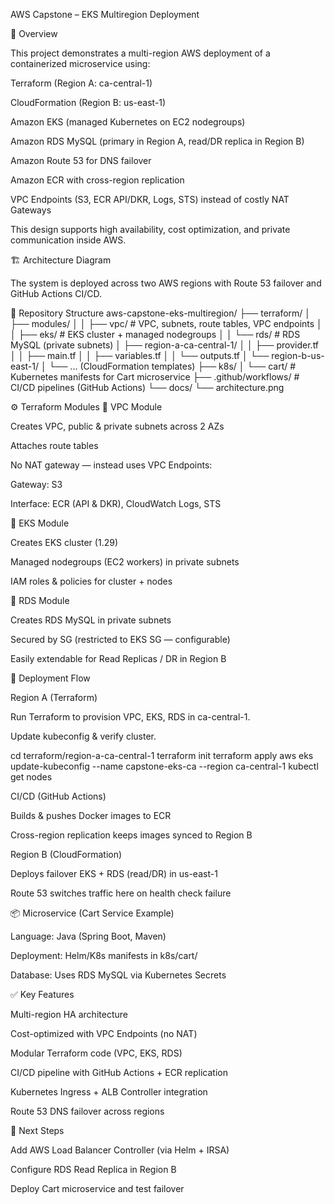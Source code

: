 AWS Capstone – EKS Multiregion Deployment 

📌 Overview

This project demonstrates a multi-region AWS deployment of a containerized microservice using:

Terraform (Region A: ca-central-1)

CloudFormation (Region B: us-east-1)

Amazon EKS (managed Kubernetes on EC2 nodegroups)

Amazon RDS MySQL (primary in Region A, read/DR replica in Region B)

Amazon Route 53 for DNS failover

Amazon ECR with cross-region replication

VPC Endpoints (S3, ECR API/DKR, Logs, STS) instead of costly NAT Gateways

This design supports high availability, cost optimization, and private communication inside AWS.

🏗️ Architecture Diagram

The system is deployed across two AWS regions with Route 53 failover and GitHub Actions CI/CD.

📂 Repository Structure
aws-capstone-eks-multiregion/
├── terraform/
│   ├── modules/
│   │   ├── vpc/        # VPC, subnets, route tables, VPC endpoints
│   │   ├── eks/        # EKS cluster + managed nodegroups
│   │   └── rds/        # RDS MySQL (private subnets)
│   ├── region-a-ca-central-1/
│   │   ├── provider.tf
│   │   ├── main.tf
│   │   ├── variables.tf
│   │   └── outputs.tf
│   └── region-b-us-east-1/
│       └── ... (CloudFormation templates)
├── k8s/
│   └── cart/           # Kubernetes manifests for Cart microservice
├── .github/workflows/  # CI/CD pipelines (GitHub Actions)
└── docs/
    └── architecture.png

⚙️ Terraform Modules
🔹 VPC Module

Creates VPC, public & private subnets across 2 AZs

Attaches route tables

No NAT gateway — instead uses VPC Endpoints:

Gateway: S3

Interface: ECR (API & DKR), CloudWatch Logs, STS

🔹 EKS Module

Creates EKS cluster (1.29)

Managed nodegroups (EC2 workers) in private subnets

IAM roles & policies for cluster + nodes

🔹 RDS Module

Creates RDS MySQL in private subnets

Secured by SG (restricted to EKS SG — configurable)

Easily extendable for Read Replicas / DR in Region B

🔄 Deployment Flow

Region A (Terraform)

Run Terraform to provision VPC, EKS, RDS in ca-central-1.

Update kubeconfig & verify cluster.

cd terraform/region-a-ca-central-1
terraform init
terraform apply
aws eks update-kubeconfig --name capstone-eks-ca --region ca-central-1
kubectl get nodes


CI/CD (GitHub Actions)

Builds & pushes Docker images to ECR

Cross-region replication keeps images synced to Region B

Region B (CloudFormation)

Deploys failover EKS + RDS (read/DR) in us-east-1

Route 53 switches traffic here on health check failure

📦 Microservice (Cart Service Example)

Language: Java (Spring Boot, Maven)

Deployment: Helm/K8s manifests in k8s/cart/

Database: Uses RDS MySQL via Kubernetes Secrets

✅ Key Features

Multi-region HA architecture

Cost-optimized with VPC Endpoints (no NAT)

Modular Terraform code (VPC, EKS, RDS)

CI/CD pipeline with GitHub Actions + ECR replication

Kubernetes Ingress + ALB Controller integration

Route 53 DNS failover across regions

🚀 Next Steps

Add AWS Load Balancer Controller (via Helm + IRSA)

Configure RDS Read Replica in Region B

Deploy Cart microservice and test failover
